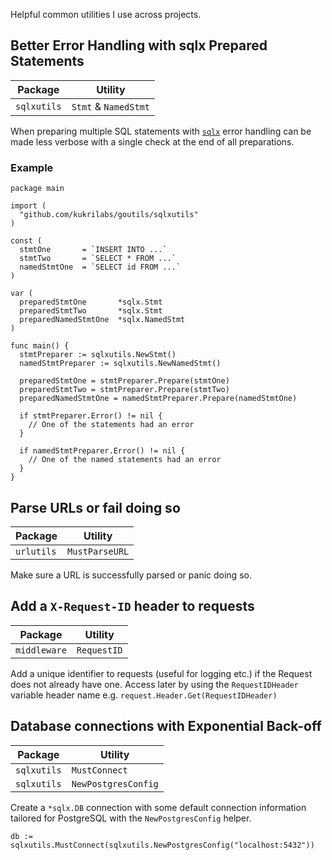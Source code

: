 Helpful common utilities I use across projects.

## Better Error Handling with sqlx Prepared Statements

Package         |   Utility               |
----------------|-------------------------|
`sqlxutils`     | `Stmt` & `NamedStmt`    |

When preparing multiple SQL statements with [`sqlx`](https://github.com/jmoiron/sqlx) error handling can be made less verbose with a single check at the end of all preparations.

### Example

```golang
package main

import (
  "github.com/kukrilabs/goutils/sqlxutils"
)

const (
  stmtOne       = `INSERT INTO ...`
  stmtTwo       = `SELECT * FROM ...`
  namedStmtOne  = `SELECT id FROM ...`
)

var (
  preparedStmtOne       *sqlx.Stmt
  preparedStmtTwo       *sqlx.Stmt
  preparedNamedStmtOne  *sqlx.NamedStmt
)

func main() {
  stmtPreparer := sqlxutils.NewStmt()
  namedStmtPreparer := sqlxutils.NewNamedStmt()

  preparedStmtOne = stmtPreparer.Prepare(stmtOne)
  preparedStmtTwo = stmtPreparer.Prepare(stmtTwo)
  preparedNamedStmtOne = namedStmtPreparer.Prepare(namedStmtOne)

  if stmtPreparer.Error() != nil {
    // One of the statements had an error
  }

  if namedStmtPreparer.Error() != nil {
    // One of the named statements had an error
  }
}
```

## Parse URLs or fail doing so

Package         |   Utility               |
----------------|-------------------------|
`urlutils`      | `MustParseURL`          |

Make sure a URL is successfully parsed or panic doing so.

## Add a `X-Request-ID` header to requests

Package         |   Utility               |
----------------|-------------------------|
`middleware`    | `RequestID`             |

Add a unique identifier to requests (useful for logging etc.) if the Request does not already have one. Access later by using the `RequestIDHeader` variable header name e.g. `request.Header.Get(RequestIDHeader)`

## Database connections with Exponential Back-off

Package         |   Utility               |
----------------|-------------------------|
`sqlxutils`     | `MustConnect`           |
`sqlxutils`     | `NewPostgresConfig`     |

Create a `*sqlx.DB` connection with some default connection information tailored for PostgreSQL with the `NewPostgresConfig` helper.

```golang
db := sqlxutils.MustConnect(sqlxutils.NewPostgresConfig("localhost:5432"))
```
